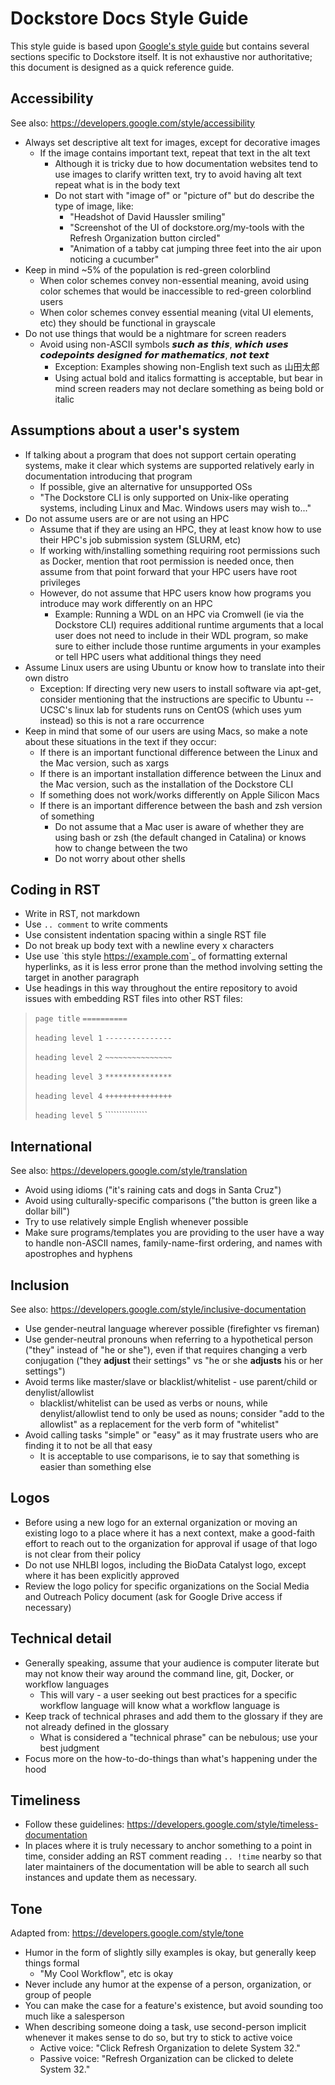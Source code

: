 # Dockstore Docs Style Guide

This style guide is based upon [Google's style guide](https://developers.google.com/style/) but contains several sections specific to Dockstore itself. It is not exhaustive nor authoritative; this document is designed as a quick reference guide.

## Accessibility
See also: https://developers.google.com/style/accessibility

* Always set descriptive alt text for images, except for decorative images
 	* If the image contains important text, repeat that text in the alt text
	 	* Although it is tricky due to how documentation websites tend to use images to clarify written text,  try to avoid having alt text repeat what is in the body text
	 	* Do not start with "image of" or "picture of" but do describe the type of image, like:
	 		* "Headshot of David Haussler smiling"
		 	* "Screenshot of the UI of dockstore.org/my-tools with the Refresh Organization button circled"
		 	* "Animation of a tabby cat jumping three feet into the air upon noticing a cucumber"
* Keep in mind ~5% of the population is red-green colorblind
	* 	When color schemes convey non-essential meaning, avoid using color schemes that would be inaccessible to red-green colorblind users
	* 	When color schemes convey essential meaning (vital UI elements, etc) they should be functional in grayscale
* Do not use things that would be a nightmare for screen readers
 	* Avoid using non-ASCII symbols 𝙨𝙪𝙘𝙝 𝙖𝙨 𝙩𝙝𝙞𝙨, 𝙬𝙝𝙞𝙘𝙝 𝙪𝙨𝙚𝙨 𝙘𝙤𝙙𝙚𝙥𝙤𝙞𝙣𝙩𝙨 𝙙𝙚𝙨𝙞𝙜𝙣𝙚𝙙 𝙛𝙤𝙧 𝙢𝙖𝙩𝙝𝙚𝙢𝙖𝙩𝙞𝙘𝙨, 𝙣𝙤𝙩 𝙩𝙚𝙭𝙩
		* Exception: Examples showing non-English text such as 山田太郎
		* Using actual bold and italics formatting is acceptable, but bear in mind screen readers may not declare something as being bold or italic

## Assumptions about a user's system
* If talking about a program that does not support certain operating systems, make it clear which systems are supported relatively early in documentation introducing that program
	* If possible, give an alternative for unsupported OSs
	* "The Dockstore CLI is only supported on Unix-like operating systems, including Linux and Mac. Windows users may wish to..."
* Do not assume users are or are not using an HPC
	* Assume that if they are using an HPC, they at least know how to use their HPC's job submission system (SLURM, etc)
	* If working with/installing something requiring root permissions such as Docker, mention that root permission is needed once, then assume from that point forward that your HPC users have root privileges
	* However, do not assume that HPC users know how programs you introduce may work differently on an HPC
		* Example: Running a WDL on an HPC via Cromwell (ie via the Dockstore CLI) requires additional runtime arguments that a local user does not need to include in their WDL program, so make sure to either include those runtime arguments in your examples or tell HPC users what additional things they need
* Assume Linux users are using Ubuntu or know how to translate into their own distro
	* Exception: If directing very new users to install software via apt-get, consider mentioning that the instructions are specific to Ubuntu -- UCSC's linux lab for students runs on CentOS (which uses yum instead) so this is not a rare occurrence
* Keep in mind that some of our users are using Macs, so make a note about these situations in the text if they occur:
	* If there is an important functional difference between the Linux and the Mac version, such as xargs
	* If there is an important installation difference between the Linux and the Mac version, such as the installation of the Dockstore CLI
	* If something does not work/works differently on Apple Silicon Macs
	* If there is an important difference between the bash and zsh version of something
		* Do not assume that a Mac user is aware of whether they are using bash or zsh (the default changed in Catalina) or knows how to change between the two
		* Do not worry about other shells

## Coding in RST
* Write in RST, not markdown
* Use `.. comment` to write comments
* Use consistent indentation spacing within a single RST file
* Do not break up body text with a newline every x characters
* Use use \`this style <https://example.com>\`_ of formatting external hyperlinks, as it is less error prone than the method involving setting the target in another paragraph
* Use headings in this way throughout the entire repository to avoid issues with embedding RST files into other RST files:

> `page title`
> `==========`
> 
> `heading level 1`
> `---------------`
>
> `heading level 2`
> `~~~~~~~~~~~~~~~`
>
> `heading level 3`
> `***************`
>
> `heading level 4`
> `+++++++++++++++`
>
> `heading level 5`
> `\``````````````
>
 
## International
See also: https://developers.google.com/style/translation 

* Avoid using idioms ("it's raining cats and dogs in Santa Cruz")
* Avoid using culturally-specific comparisons ("the button is green like a dollar bill")
* Try to use relatively simple English whenever possible
* Make sure programs/templates you are providing to the user have a way to handle non-ASCII names, family-name-first ordering, and names with apostrophes and hyphens

## Inclusion
See also: https://developers.google.com/style/inclusive-documentation

* Use gender-neutral language wherever possible (firefighter vs fireman)
* Use gender-neutral pronouns when referring to a hypothetical person ("they" instead of "he or she"), even if that requires changing a verb conjugation ("they **adjust** their settings" vs "he or she **adjusts** his or her settings")
* Avoid terms like master/slave or blacklist/whitelist - use parent/child or denylist/allowlist
	* blacklist/whitelist can be used as verbs or nouns, while denylist/allowlist tend to only be used as nouns; consider "add to the allowlist" as a replacement for the verb form of "whitelist"
* Avoid calling tasks "simple" or "easy" as it may frustrate users who are finding it to not be all that easy
	* It is acceptable to use comparisons, ie to say that something is easier than something else

## Logos
* Before using a new logo for an external organization or moving an existing logo to a place where it has a next context, make a good-faith effort to reach out to the organization for approval if usage of that logo is not clear from their policy
* Do not use NHLBI logos, including the BioData Catalyst logo, except where it has been explicitly approved
* Review the logo policy for specific organizations on the Social Media and Outreach Policy document (ask for Google Drive access if necessary)

## Technical detail
* Generally speaking, assume that your audience is computer literate but may not know their way around the command line, git, Docker, or workflow languages
	* This will vary - a user seeking out best practices for a specific workflow language will know what a workflow language is
* Keep track of technical phrases and add them to the glossary if they are not already defined in the glossary
	* What is considered a "technical phrase" can be nebulous; use your best judgment
* Focus more on the how-to-do-things than what's happening under the hood

## Timeliness
* Follow these guidelines: https://developers.google.com/style/timeless-documentation
* In places where it is truly necessary to anchor something to a point in time, consider adding an RST comment reading `.. !time` nearby so that later maintainers of the documentation will be able to search all such instances and update them as necessary.

## Tone
Adapted from: https://developers.google.com/style/tone
* Humor in the form of slightly silly examples is okay, but generally keep things formal
	* "My Cool Workflow", etc is okay
* Never include any humor at the expense of a person, organization, or group of people
* You can make the case for a feature's existence, but avoid sounding too much like a salesperson
* When describing someone doing a task, use second-person implicit whenever it makes sense to do so, but try to stick to active voice
	* Active voice: "Click Refresh Organization to delete System 32."
	* Passive voice: "Refresh Organization can be clicked to delete System 32."
 